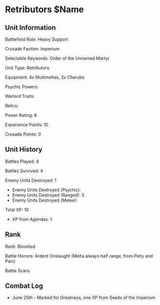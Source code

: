 Retributors $Name
====

Unit Information
----

Battlefield Role: Heavy Support

Crusade Faction: Imperium

Selectable Keywords: Order of the Unnamed Martyr

Unit Type: Retributors

Equipment: 4x Multimeltas, 2x Cherubs

Psychic Powers:

Warlord Traits:

Relics:

Power Rating: 6

Experience Points: 10

Crusade Points: 0


Unit History
---
Battles Played: 4

Battles Survived: 4

Enemy Units Destroyed: 1
* Enemy Units Destroyed (Psychic):
* Enemy Units Destroyed (Ranged): 3
* Enemy Units Destroyed (Melee):

Total XP: 10
* XP from Agendas: 1

Rank
----
Rank: Bloodied

Battle Honors: Ardent Onslaught (Melta always half range, from Piety and Pain)

Battle Scars:


Combat Log
---
* June 25th - Marked for Greatness, one XP from Seeds of the Imperium